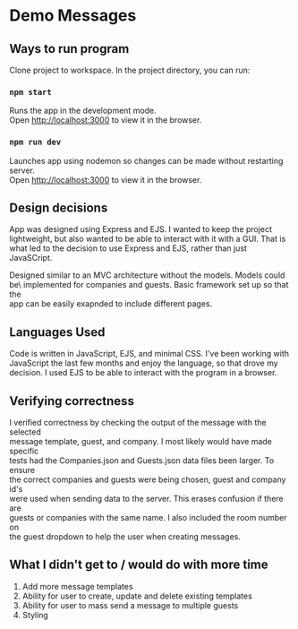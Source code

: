 # Demo Messages 

## Ways to run program

Clone project to workspace.
In the project directory, you can run:

### `npm start`

Runs the app in the development mode.\
Open [http://localhost:3000](http://localhost:3000) to view it in the browser.

### `npm run dev`

Launches app using nodemon so changes can be made without restarting server.\
Open [http://localhost:3000](http://localhost:3000) to view it in the browser.

## Design decisions

App was designed using Express and EJS. I wanted to keep the project\
lightweight, but also wanted to be able to interact with it with a GUI. That is\
what led to the decision to use Express and EJS, rather than just JavaSCript.

Designed similar to an MVC architecture without the models. Models could be\ 
implemented for companies and guests. Basic framework set up so that the \
app can be easily exapnded to include different pages.

## Languages Used

Code is written in JavaScript, EJS, and minimal CSS. I've been working with \
JavaScript the last few months and enjoy the language, so that drove my \
decision. I used EJS to be able to interact with the program in a browser.

## Verifying correctness

I verified correctness by checking the output of the message with the selected\
message template, guest, and company. I most likely would have made specific\
tests had the Companies.json and Guests.json data files been larger. To ensure\
the correct companies and guests were being chosen, guest and company id's \
were used when sending data to the server. This erases confusion if there are \
guests or companies with the same name. I also included the room number on \
the guest dropdown to help the user when creating messages. 

## What I didn't get to / would do with more time

1. Add more message templates
2. Ability for user to create, update and delete existing templates
3. Ability for user to mass send a message to multiple guests
4. Styling
